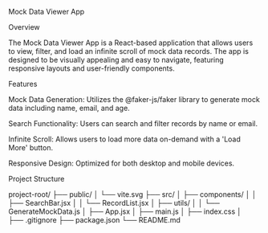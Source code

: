 Mock Data Viewer App

Overview

The Mock Data Viewer App is a React-based application that allows users to view, filter, and load an infinite scroll of mock data records. The app is designed to be visually appealing and easy to navigate, featuring responsive layouts and user-friendly components.

Features

Mock Data Generation: Utilizes the @faker-js/faker library to generate mock data including name, email, and age.

Search Functionality: Users can search and filter records by name or email.

Infinite Scroll: Allows users to load more data on-demand with a 'Load More' button.

Responsive Design: Optimized for both desktop and mobile devices.

Project Structure

project-root/
├── public/
│   └── vite.svg
├── src/
│   ├── components/
│   │   ├── SearchBar.jsx
│   │   └── RecordList.jsx
│   ├── utils/
│   │   └── GenerateMockData.js
│   ├── App.jsx
│   ├── main.js
│   ├── index.css
│   
├── .gitignore
├── package.json
└── README.md
